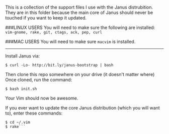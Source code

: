This is a collection of the support files I use with the Janus
distrubition. They are in this folder because the main core of Janus
should never be touched if you want to keep it updated.

###LINUX USERS
You will need to make sure the following are installed:
  `vim-gnome, rake, git, ctags, ack, pep, curl`

###MAC USERS
You will need to make sure `macvim` is installed.

<hr />

Install Janus via:

`$ curl -Lo- http://bit.ly/janus-bootstrap | bash`

Then clone this repo somewhere on your drive (it doesn't matter where)
Once cloned, run the command:

`$ bash init.sh`

Your Vim should now be awesome.

If you ever want to update the core Janus distribution (which you will
want to), enter these commands:

```
$ cd ~/.vim
$ rake```
